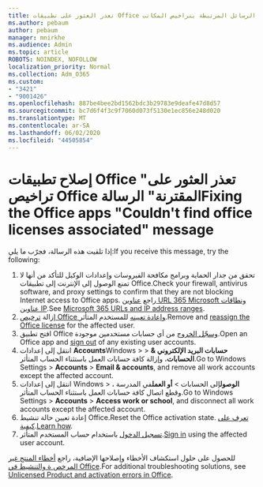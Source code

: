 ```yaml
---
title: تعذر العثور على تطبيقات Office في العثور على الرسائل المرتبطة بتراخيص المكاتب
ms.author: pebaum
author: pebaum
manager: mnirkhe
ms.audience: Admin
ms.topic: article
ROBOTS: NOINDEX, NOFOLLOW
localization_priority: Normal
ms.collection: Adm_O365
ms.custom:
- "3421"
- "9001426"
ms.openlocfilehash: 887be4bee2bd1562bdc3b29783e9deafe47d8d57
ms.sourcegitcommit: bc7d6f4f3c9f7060d073f5130e1ec856e248d020
ms.translationtype: MT
ms.contentlocale: ar-SA
ms.lasthandoff: 06/02/2020
ms.locfileid: "44505854"
---
```

# <a name="fixing-the-office-apps-couldnt-find-office-licenses-associated-message"></a><span data-ttu-id="253c4-102">إصلاح تطبيقات Office "تعذر العثور على تراخيص Office المقترنة" الرسالة</span><span class="sxs-lookup"><span data-stu-id="253c4-102">Fixing the Office apps "Couldn't find office licenses associated" message</span></span>

<span data-ttu-id="253c4-103">إذا تلقيت هذه الرسالة، فجرّب ما يلي:</span><span class="sxs-lookup"><span data-stu-id="253c4-103">If you receive this message, try the following:</span></span>

1. <span data-ttu-id="253c4-104">تحقق من جدار الحماية وبرامج مكافحة الفيروسات وإعدادات الوكيل للتأكد من أنها لا تمنع الوصول إلى الإنترنت إلى تطبيقات Office.</span><span class="sxs-lookup"><span data-stu-id="253c4-104">Check your firewall, antivirus software, and proxy settings to confirm that they are not blocking Internet access to Office apps.</span></span> <span data-ttu-id="253c4-105">راجع [عناوين URL 365 Microsoft ونطاقات عناوين IP](https://docs.microsoft.com/office365/enterprise/urls-and-ip-address-ranges).</span><span class="sxs-lookup"><span data-stu-id="253c4-105">See [Microsoft 365 URLs and IP address ranges](https://docs.microsoft.com/office365/enterprise/urls-and-ip-address-ranges).</span></span>
2. <span data-ttu-id="253c4-106">إزالة [ترخيص Office وإعادة تعيينه](https://docs.microsoft.com/microsoft-365/admin/manage/assign-licenses-to-users) للمستخدم المتأثر.</span><span class="sxs-lookup"><span data-stu-id="253c4-106">Remove and [reassign the Office license](https://docs.microsoft.com/microsoft-365/admin/manage/assign-licenses-to-users) for the affected user.</span></span> 
3. <span data-ttu-id="253c4-107">افتح تطبيق Office [وسجّل الخروج](https://support.office.com/article/5a20dc11-47e9-4b6f-945d-478cb6d92071) من أي حسابات مستخدمين موجودة.</span><span class="sxs-lookup"><span data-stu-id="253c4-107">Open an Office app and [sign out](https://support.office.com/article/5a20dc11-47e9-4b6f-945d-478cb6d92071) of any existing user accounts.</span></span>
4. <span data-ttu-id="253c4-108">انتقل إلى إعدادات **Accounts**Windows >  >  **حسابات البريد الإلكتروني & الحسابات**، وإزالة كافة حسابات العمل باستثناء الحساب المتأثر.</span><span class="sxs-lookup"><span data-stu-id="253c4-108">Go to Windows Settings > **Accounts** > **Email & accounts**, and remove all work accounts except the affected account.</span></span>
5. <span data-ttu-id="253c4-109">انتقل إلى إعدادات Windows > **الوصول**إلى الحسابات  >  **أو العمل**في المدرسة ، وقطع اتصال كافة حسابات العمل باستثناء الحساب المتأثر.</span><span class="sxs-lookup"><span data-stu-id="253c4-109">Go to Windows Settings > **Accounts** > **Access work or school**, and disconnect all work accounts except the affected account.</span></span>
6. <span data-ttu-id="253c4-110">إعادة تعيين حالة تنشيط Office.</span><span class="sxs-lookup"><span data-stu-id="253c4-110">Reset the Office activation state.</span></span> <span data-ttu-id="253c4-111">[تعرف على كيفية](https://docs.microsoft.com/office365/troubleshoot/activation/reset-office-365-proplus-activation-state).</span><span class="sxs-lookup"><span data-stu-id="253c4-111">[Learn how](https://docs.microsoft.com/office365/troubleshoot/activation/reset-office-365-proplus-activation-state).</span></span>
7. <span data-ttu-id="253c4-112">[تسجيل الدخول](https://support.office.com/article/628ea040-f265-49de-b986-be09c3ebf8a9) باستخدام حساب المستخدم المتأثر.</span><span class="sxs-lookup"><span data-stu-id="253c4-112">[Sign in](https://support.office.com/article/628ea040-f265-49de-b986-be09c3ebf8a9) using the affected user account.</span></span>

<span data-ttu-id="253c4-113">للحصول على حلول استكشاف الأخطاء وإصلاحها الإضافية، راجع [أخطاء المنتج غير المرخص ة والتنشيط في Office](https://support.office.com/Article/0d23d3c0-c19c-4b2f-9845-5344fedc4380).</span><span class="sxs-lookup"><span data-stu-id="253c4-113">For additional troubleshooting solutions, see [Unlicensed Product and activation errors in Office](https://support.office.com/Article/0d23d3c0-c19c-4b2f-9845-5344fedc4380).</span></span>